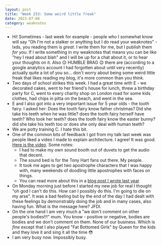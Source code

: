 ```yaml
---
layout: post
title: "Week 253: Some weird little freak"
date: 2023-07-08
category: weaknotes
---
```


* Hi! Sometimes - last week for example - people who I somewhat know will say "Oh I'm not a stalker or anything but I do read your weaknotes" - lxds, you reading them is _great_. I write them for me, but I publish them _for you_. If I write something in my weaknotes that means you can be like "hey I read about blah" and I will be up for a chat about it, or to hear your thoughts on it. Also 😌 HUMBLE BRAG 😌 there are (according to a google analytics account I had forgotten about until very recently) actually quite a lot of you so... don't worry about being some weird little freak that likes reading my blog, it's more common than you think.
* Two days of school strikes this week. I had a great time with E - we decorated cakes, went to her friend's house for lunch, threw a birthday party for C, went to every charity shop on London road for some kids clothes, had chips in pitta on the beach, and went in the sea.
* E and I also got into a very important issue for 5 year olds - the tooth fairy. I asked her: Does the tooth fairy know father christmas? Did she take his teeth when he was little? does the tooth fairy herself have teeth? Who took her teeth? does the tooth fairy know the easter bunny? did she take his teeth too or does she only deal with human teeth?
* We are potty training C. I hate this bit.
* One of the common bits of feedback I got from my talk last week was people liked a video I made to explain architecture. I agree! It was good. [Here is the video](https://www.youtube.com/watch?v=Qm2sr_k-dXU). Some notes:
  * I had to make my own sound booth out of duvets to get the audio that decent.
  * The sound bed is for the Tony Hart fans out there. My people.
  * It took me ages to get two apostrophe characters that I was happy with, many weekends of doodling little apostrophes with faces on things.
  * You can read more about this in a [blog post I wrote last year](https://alicebartlett.co.uk/blog/how-to-explain-technical-artchitecture-with-a-natty-little-video)
* On Monday morning just before I started my new job for real I thought "oh god I can't do this. How can I possibly do this. I'm going to die on my arse". It was a bad feeling but by the end of the day I had dealt with these feelings by demonstrably doing the job and in many cases, also having fun. What is the message here? JFDI.
* On the one hand I am very much a "we don't comment on other people's bodies!!!" mum. You know - positive or negative, bodies are bodies and we don't comment on them. None of our business. Which is _fine_ except that I also played "Fat Bottomed Girls" by Queen for the kids and they love it and sing it all the time 😳
* I am very busy now. Impossibly busy.
